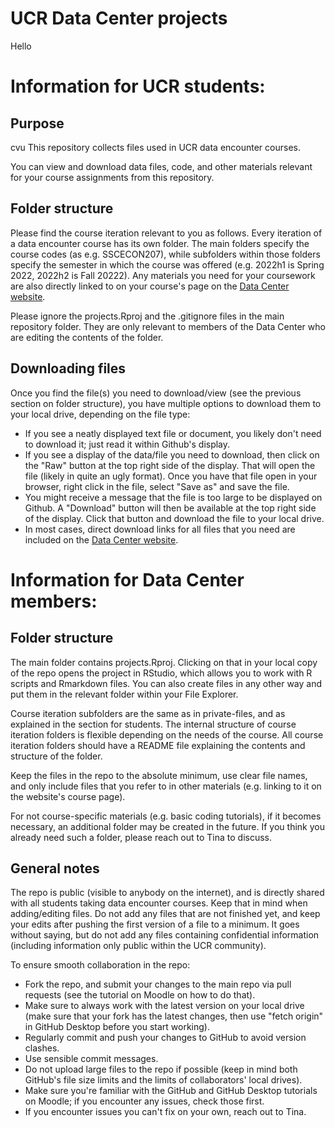 # UCR Data Center projects
Hello

# Information for UCR students:

## Purpose
cvu
This repository collects files used in UCR data encounter courses.

You can view and download data files, code, and other materials relevant for your course assignments from this repository.

## Folder structure

Please find the course iteration relevant to you as follows.
Every iteration of a data encounter course has its own folder.
The main folders specify the course codes (as e.g. SSCECON207), while subfolders within those folders specify the semester in which the course was offered (e.g. 2022h1 is Spring 2022, 2022h2 is Fall 20222).
Any materials you need for your coursework are also directly linked to on your course's page on the [Data Center website](https://ucrdatacenter.github.io/).

Please ignore the projects.Rproj and the .gitignore files in the main repository folder.
They are only relevant to members of the Data Center who are editing the contents of the folder.

## Downloading files

Once you find the file(s) you need to download/view (see the previous section on folder structure), you have multiple options to download them to your local drive, depending on the file type:

+ If you see a neatly displayed text file or document, you likely don't need to download it; just read it within Github's display.
+ If you see a display of the data/file you need to download, then click on the "Raw" button at the top right side of the display. That will open the file (likely in quite an ugly format). Once you have that file open in your browser, right click in the file, select "Save as" and save the file. 
+ You might receive a message that the file is too large to be displayed on Github. A "Download" button will then be available at the top right side of the display. Click that button and download the file to your local drive.
+ In most cases, direct download links for all files that you need are included on the [Data Center website](https://ucrdatacenter.github.io/).

# Information for Data Center members:

## Folder structure

The main folder contains projects.Rproj.
Clicking on that in your local copy of the repo opens the project in RStudio, which allows you to work with R scripts and Rmarkdown files.
You can also create files in any other way and put them in the relevant folder within your File Explorer.

Course iteration subfolders are the same as in private-files, and as explained in the section for students.
The internal structure of course iteration folders is flexible depending on the needs of the course.
All course iteration folders should have a README file explaining the contents and structure of the folder.

Keep the files in the repo to the absolute minimum, use clear file names, and only include files that you refer to in other materials (e.g. linking to it on the website's course page).

For not course-specific materials (e.g. basic coding tutorials), if it becomes necessary, an additional folder may be created in the future.
If you think you already need such a folder, please reach out to Tina to discuss.

## General notes

The repo is public (visible to anybody on the internet), and is directly shared with all students taking data encounter courses.
Keep that in mind when adding/editing files.
Do not add any files that are not finished yet, and keep your edits after pushing the first version of a file to a minimum.
It goes without saying, but do not add any files containing confidential information (including information only public within the UCR community).

To ensure smooth collaboration in the repo:

+ Fork the repo, and submit your changes to the main repo via pull requests (see the tutorial on Moodle on how to do that).
+ Make sure to always work with the latest version on your local drive (make sure that your fork has the latest changes, then use "fetch origin" in GitHub Desktop before you start working).
+ Regularly commit and push your changes to GitHub to avoid version clashes.
+ Use sensible commit messages.
+ Do not upload large files to the repo if possible (keep in mind both GitHub's file size limits and the limits of collaborators' local drives).
+ Make sure you're familiar with the GitHub and GitHub Desktop tutorials on Moodle; if you encounter any issues, check those first.
+ If you encounter issues you can't fix on your own, reach out to Tina.
